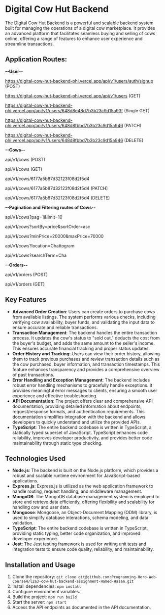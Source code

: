 # Digital Cow Hut Backend

The Digital Cow Hut Backend is a powerful and scalable backend system built for managing the operations of a digital cow marketplace. It provides an advanced platform that facilitates seamless buying and selling of cows online, offering a range of features to enhance user experience and streamline transactions.

## Application Routes:
**--User--**


https://digital-cow-hut-backend-phi.vercel.app/api/v1/users/auth/signup (POST)

https://digital-cow-hut-backend-phi.vercel.app/api/v1/users (GET)

https://digital-cow-hut-backend-phi.vercel.app/api/v1/users/648d8e48d7b3b23c9d15a93f (Single GET) 

https://digital-cow-hut-backend-phi.vercel.app/api/v1/users/648d8fbbd7b3b23c9d15a946 (PATCH)

https://digital-cow-hut-backend-phi.vercel.app/api/v1/users/648d8fbbd7b3b23c9d15a946 (DELETE) 


**--Cows--**


api/v1/cows (POST)

api/v1/cows (GET)

api/v1/cows/6177a5b87d32123f08d2f5d4 

api/v1/cows/6177a5b87d32123f08d2f5d4 (PATCH)

api/v1/cows/6177a5b87d32123f08d2f5d4 (DELETE) 


**--Pagination and Filtering routes of Cows--**


api/v1/cows?pag=1&limit=10

api/v1/cows?sortBy=price&sortOrder=asc

api/v1/cows?minPrice=20000&maxPrice=70000

api/v1/cows?location=Chattogram

api/v1/cows?searchTerm=Cha


**--Orders--**

api/v1/orders (POST)

api/v1/orders (GET)

## Key Features

- **Advanced Order Creation**: Users can create orders to purchase cows from available listings. The system performs various checks, including verifying cow availability, buyer funds, and validating the input data to ensure accurate and reliable transactions.
- **Transaction Management**: The backend handles the entire transaction process. It updates the cow's status to "sold out," deducts the cost from the buyer's budget, and adds the same amount to the seller's income. This ensures accurate financial tracking and proper status updates.
- **Order History and Tracking**: Users can view their order history, allowing them to track previous purchases and review transaction details such as the cow purchased, buyer information, and transaction timestamps. This feature enhances transparency and provides a comprehensive overview of past transactions.
- **Error Handling and Exception Management**: The backend includes robust error handling mechanisms to gracefully handle exceptions. It provides meaningful error messages to clients, ensuring a smooth user experience and effective troubleshooting.
- **API Documentation**: The project offers clear and comprehensive API documentation, providing detailed information about endpoints, request/response formats, and authentication requirements. This documentation simplifies integration with the backend and allows developers to quickly understand and utilize the provided APIs.
- **TypeScript**: The entire backend codebase is written in TypeScript, a statically typed superset of JavaScript. TypeScript enhances code reliability, improves developer productivity, and provides better code maintainability through static type checking.

## Technologies Used

- **Node.js**: The backend is built on the Node.js platform, which provides a robust and scalable runtime environment for JavaScript-based applications.
- **Express.js**: Express.js is utilized as the web application framework to handle routing, request handling, and middleware management.
- **MongoDB**: The MongoDB database management system is employed to store and retrieve data efficiently, offering flexibility and scalability for handling cow and user data.
- **Mongoose**: Mongoose, an Object-Document Mapping (ODM) library, is used to simplify database interactions, schema modeling, and data validation.
- **TypeScript**: The entire backend codebase is written in TypeScript, providing static typing, better code organization, and improved developer experience.
- **Jest**: The Jest testing framework is used for writing unit tests and integration tests to ensure code quality, reliability, and maintainability.

## Installation and Usage

1. Clone the repository: `git clone git@github.com:Programming-Hero-Web-Course4/l2a3-cow-hut-backend-assignment-Hamed-Hasan.git`
2. Install dependencies: `npm install`
3. Configure environment variables.
4. Build the project: `npm run build`
5. Start the server: `npm start`
6. Access the API endpoints as documented in the API documentation.

